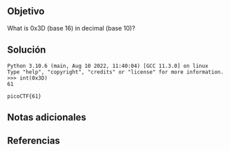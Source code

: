 ## Objetivo
What is 0x3D (base 16) in decimal (base 10)?
## Solución

```
Python 3.10.6 (main, Aug 10 2022, 11:40:04) [GCC 11.3.0] on linux
Type "help", "copyright", "credits" or "license" for more information.
>>> int(0x3D)
61

picoCTF{61}

```
## Notas adicionales
## Referencias